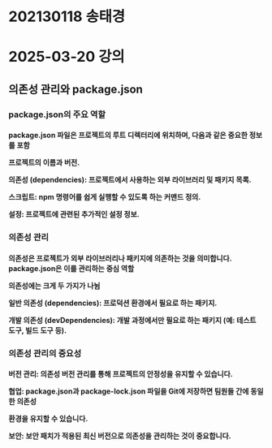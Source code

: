 # 202130118 송태경
# 2025-03-20 강의
<h2>의존성 관리와 package.json
<p><h3>package.json의 주요 역할<p>
<h4>package.json 파일은 프로젝트의 루트 디렉터리에 위치하며, 다음과 같은 중요한 정보를 포함

<p>프로젝트의 이름과 버전.<p>
의존성 (dependencies): 프로젝트에서 사용하는 외부 라이브러리 및 패키지 목록.
<p>스크립트: npm 명령어를 쉽게 실행할 수 있도록 하는 커맨드 정의.
<p>설정: 프로젝트에 관련된 추가적인 설정 정보.
<p><h3>의존성 관리
<p><h4>의존성은 프로젝트가 외부 라이브러리나 패키지에 의존하는 것을 의미합니다. package.json은 이를 관리하는 중심 역할 <p>의존성에는 크게 두 가지가 나뉨

일반 의존성 (dependencies): 프로덕션 환경에서 필요로 하는 패키지.<p>
개발 의존성 (devDependencies): 개발 과정에서만 필요로 하는 패키지 (예: 테스트 도구, 빌드 도구 등).
<p><h3>의존성 관리의 중요성
<p><h4>버전 관리: 의존성 버전 관리를 통해 프로젝트의 안정성을 유지할 수 있습니다.
<p>협업: package.json과 package-lock.json 파일을 Git에 저장하면 팀원들 간에 동일한 의존성 <p>환경을 유지할 수 있습니다.
<p>보안: 보안 패치가 적용된 최신 버전으로 의존성을 관리하는 것이 중요합니다.